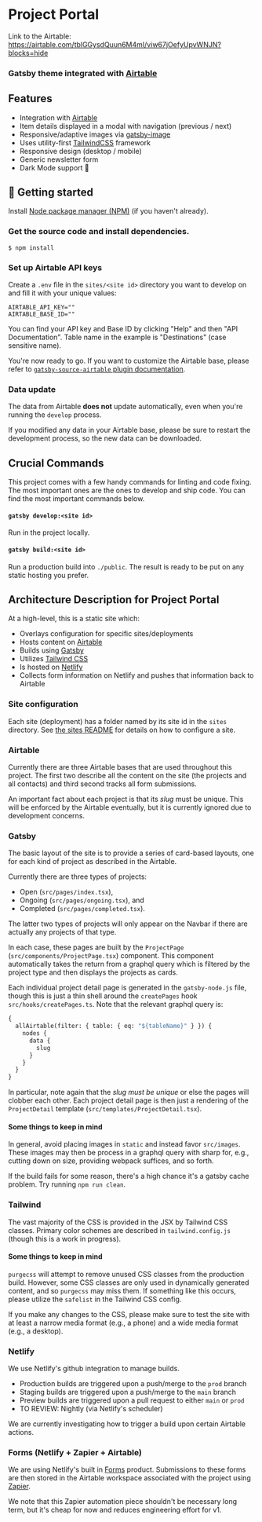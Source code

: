 # Project Portal

Link to the Airtable: https://airtable.com/tblGGysdQuun6M4mI/viw67jOefyUpvWNJN?blocks=hide

### Gatsby theme integrated with [Airtable](https://airtable.com/)

## Features

- Integration with [Airtable](https://airtable.com/)
- Item details displayed in a modal with navigation (previous / next)
- Responsive/adaptive images via [gatsby-image](https://www.gatsbyjs.org/packages/gatsby-image/)
- Uses utility-first [TailwindCSS](https://tailwindcss.com/) framework
- Responsive design (desktop / mobile)
- Generic newsletter form
- Dark Mode support 🌙

## 🚀 Getting started

Install [Node package manager (NPM)](https://nodejs.org/) (if you haven't already).

### Get the source code and install dependencies.

```
$ npm install
```

### Set up Airtable API keys

Create a `.env` file in the `sites/<site id>` directory you want to develop on and fill it with your unique values:

```
AIRTABLE_API_KEY=""
AIRTABLE_BASE_ID=""
```

You can find your API key and Base ID by clicking "Help" and then "API Documentation". Table name in the example is "Destinations" (case sensitive name).

You're now ready to go. If you want to customize the Airtable base, please refer to [`gatsby-source-airtable` plugin documentation](https://www.gatsbyjs.org/packages/gatsby-source-airtable/).

### Data update

The data from Airtable **does not** update automatically, even when you're running the `develop` process.

If you modified any data in your Airtable base, please be sure to restart the development process, so the new data can be downloaded.

## Crucial Commands

This project comes with a few handy commands for linting and code fixing. The most important ones are the ones to develop and ship code. You can find the most important commands below.

#### `gatsby develop:<site id>`

Run in the project locally.

#### `gatsby build:<site id>`

Run a production build into `./public`. The result is ready to be put on any static hosting you prefer.

## Architecture Description for Project Portal

At a high-level, this is a static site which:

- Overlays configuration for specific sites/deployments
- Hosts content on [Airtable](https://airtable.com)
- Builds using [Gatsby](https://www.gatsbyjs.com)
- Utilizes [Tailwind CSS](https://tailwindcss.com)
- Is hosted on [Netlify](https://www.netlify.com)
- Collects form information on Netlify and pushes that information back to Airtable

### Site configuration

Each site (deployment) has a folder named by its site id in the `sites` directory. See [the sites README](sites/README.md) for details on how to configure a site.

### Airtable

Currently there are three Airtable bases that are used throughout this project. The first
two describe all the content on the site (the projects and all contacts) and third second
tracks all form submissions.

An important fact about each project is that its _slug_ must be unique. This will be
enforced by the Airtable eventually, but it is currently ignored due to development
concerns.

### Gatsby

The basic layout of the site is to provide a series of card-based layouts, one for
each kind of project as described in the Airtable.

Currently there are three types of projects:

- Open (`src/pages/index.tsx`),
- Ongoing (`src/pages/ongoing.tsx`), and
- Completed (`src/pages/completed.tsx`).

The latter two types of projects will only appear on the Navbar if there are actually
any projects of that type.

In each case, these pages are built by the `ProjectPage` (`src/components/ProjectPage.tsx`)
component. This component automatically takes the return from a graphql query which is
filtered by the project type and then displays the projects as cards.

Each individual project detail page is generated in the `gatsby-node.js` file, though
this is just a thin shell around the `createPages` hook `src/hooks/createPages.ts`.
Note that the relevant graphql query is:

```graphql
{
  allAirtable(filter: { table: { eq: "${tableName}" } }) {
    nodes {
      data {
        slug
      }
    }
  }
}
```

In particular, note again that the _slug must be unique_ or else the pages will clobber
each other. Each project detail page is then just a rendering of the `ProjectDetail`
template (`src/templates/ProjectDetail.tsx`).

#### Some things to keep in mind

In general, avoid placing images in `static` and instead favor `src/images`. These
images may then be process in a graphql query with sharp for, e.g., cutting down on
size, providing webpack suffices, and so forth.

If the build fails for some reason, there's a high chance it's a gatsby cache problem.
Try running `npm run clean`.

### Tailwind

The vast majority of the CSS is provided in the JSX by Tailwind CSS classes. Primary
color schemes are described in `tailwind.config.js` (though this is a work in progress).

#### Some things to keep in mind

`purgecss` will attempt to remove unused CSS classes from the production build. However,
some CSS classes are only used in dynamically generated content, and so `purgecss` may
miss them. If something like this occurs, please utilize the `safelist` in the Tailwind
CSS config.

If you make any changes to the CSS, please make sure to test the site with at least
a narrow media format (e.g., a phone) and a wide media format (e.g., a desktop).

### Netlify

We use Netlify's github integration to manage builds.

- Production builds are triggered upon a push/merge to the `prod` branch
- Staging builds are triggered upon a push/merge to the `main` branch
- Preview builds are triggered upon a pull request to either `main` or `prod`
- TO REVIEW: Nightly (via Netlify's scheduler)

We are currently investigating how to trigger a build upon certain Airtable actions.

### Forms (Netlify + Zapier + Airtable)

We are using Netlify's built in [Forms](https://docs.netlify.com/forms/setup/?_ga=2.154814840.1787923700.1636648625-1173918369.1635907455)
product. Submissions to these forms are then stored in the Airtable workspace associated
with the project using [Zapier](https://zapier.com/apps/airtable/integrations/netlify).

We note that this Zapier automation piece shouldn't be necessary long term, but it's
cheap for now and reduces engineering effort for v1.
